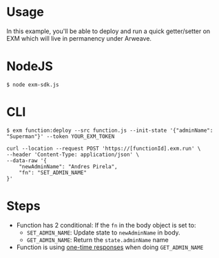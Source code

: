 # Usage

In this example, you'll be able to deploy and run a quick getter/setter on EXM which will live in permanency under Arweave.

# NodeJS

```shell
$ node exm-sdk.js
```

# CLI

```shell
$ exm function:deploy --src function.js --init-state '{"adminName": "Superman"}' --token YOUR_EXM_TOKEN
```
```shell
curl --location --request POST 'https://[functionId].exm.run' \
--header 'Content-Type: application/json' \
--data-raw '{
    "newAdminName": "Andres Pirela",
    "fn": "SET_ADMIN_NAME"
}'
```

# Steps

- Function has 2 conditional: If the `fn` in the body object is set to:
  - `SET_ADMIN_NAME`: Update state to `newAdminName` in body.
  - `GET_ADMIN_NAME`: Return the `state.adminName` name
- Function is using [one-time responses](https://docs.exm.dev/trustless-serverless-functions/introduction/function-standard#one-time-responses) when doing `GET_ADMIN_NAME`